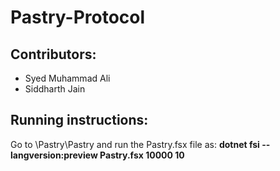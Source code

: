 # Pastry-Protocol

## Contributors:
- Syed Muhammad Ali
- Siddharth Jain

## Running instructions:
Go to \Pastry\Pastry and run the Pastry.fsx file as: **dotnet fsi --langversion:preview Pastry.fsx 10000 10**

